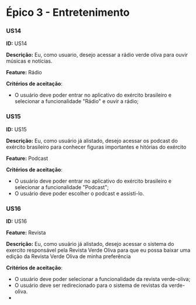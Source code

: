 # Épico 3 - Entretenimento


### US14

**ID:**  US14

**Descrição:** Eu, como usuario, desejo acessar a rádio verde oliva para ouvir músicas e notícias.

**Feature:** Rádio

**Critérios de aceitação**:
* O usuário deve poder entrar no aplicativo do exército brasileiro e selecionar a funcionalidade "Rádio" e ouvir a rádio;

### US15

**ID:**  US15

**Descrição:** Eu, como usuário já alistado, desejo acessar os podcast do exército brasileiro para conhecer figuras importantes e hitórias do exército

**Feature:** Podcast

**Critérios de aceitação**:
* O usuário deve poder entrar no aplicativo do exército brasileiro e selecionar a funcionalidade "Podcast";
* O usuário deve poder escolher o podcast e assisti-lo.

### US16

**ID:** US16

**Feature:** Revista

**Descrição:** Eu, como usuário já alistado, desejo acessar o sistema do exercito responsável pela Revista Verde Oliva para que eu possa baixar uma edição da Revista Verde Oliva de minha preferência

**Critérios de aceitação**:
* O usuário deve poder selecionar a funcionalidade da revista verde-oliva;
* O usuário deve ser redirecionado para o sistema de revistas da verde-oliva.
* 